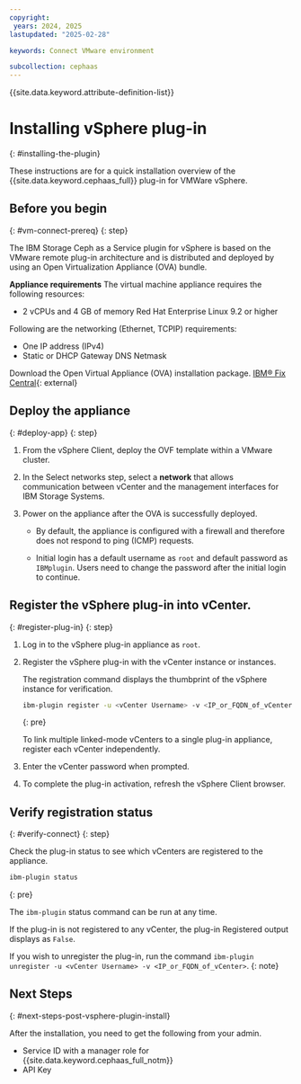 ```yaml
---
copyright:
 years: 2024, 2025
lastupdated: "2025-02-28"

keywords: Connect VMware environment

subcollection: cephaas
---
```



{{site.data.keyword.attribute-definition-list}}

# Installing vSphere plug-in
{: #installing-the-plugin}

These instructions are for a quick installation overview of the {{site.data.keyword.cephaas_full}} plug-in for VMWare vSphere.


## Before you begin
{: #vm-connect-prereq}
{: step}

The IBM Storage Ceph as a Service plugin for vSphere is based on the VMware remote plug-in architecture and is distributed and deployed by using an Open Virtualization Appliance (OVA) bundle.

**Appliance requirements** 
The virtual machine appliance requires the following resources:
- 2 vCPUs and 4 GB of memory Red Hat Enterprise Linux 9.2 or higher

Following are the networking (Ethernet, TCPIP) requirements:
- One IP address (IPv4)
- Static or DHCP Gateway DNS Netmask

Download the Open Virtual Appliance (OVA) installation package. [IBM® Fix Central](https://www.ibm.com/support/fixcentral){: external}


## Deploy the appliance
{: #deploy-app}
{: step}

1. From the vSphere Client,  deploy the OVF template within a VMware cluster.

2. In the Select networks step, select a **network** that allows communication between vCenter and the management interfaces for IBM Storage Systems.

3. Power on the appliance after the OVA is successfully deployed.

    - By default, the appliance is configured with a firewall and therefore does not respond to ping (ICMP) requests.

    - Initial login has a default username as `root` and default password as `IBMplugin`. Users need to change the password after the initial login to continue.


## Register the vSphere plug-in into vCenter.
{: #register-plug-in}
{: step}

1. Log in to the vSphere plug-in appliance as `root`.

2. Register the vSphere plug-in with the vCenter instance or instances.

    The registration command displays the thumbprint of the vSphere instance for verification.

    ```sh
    ibm-plugin register -u <vCenter Username> -v <IP_or_FQDN_of_vCenter>
    ```
    {: pre}

    To link multiple linked-mode vCenters to a single plug-in appliance, register each vCenter independently.

3. Enter the vCenter password when prompted.

4. To complete the plug-in activation, refresh the vSphere Client browser.


## Verify registration status
{: #verify-connect}
{: step}

Check the plug-in status to see which vCenters are registered to the appliance.

```sh
ibm-plugin status
```
{: pre}

The `ibm-plugin` status command can be run at any time.

If the plug-in is not registered to any vCenter, the plug-in Registered output displays as `False`.

If you wish to unregister the plug-in, run the command `ibm-plugin unregister -u <vCenter Username> -v <IP_or_FQDN_of_vCenter>`.
{: note}

## Next Steps
{: #next-steps-post-vsphere-plugin-install}

After the installation, you need to get the following from your admin.

- Service ID with a manager role for {{site.data.keyword.cephaas_full_notm}}
- API Key
